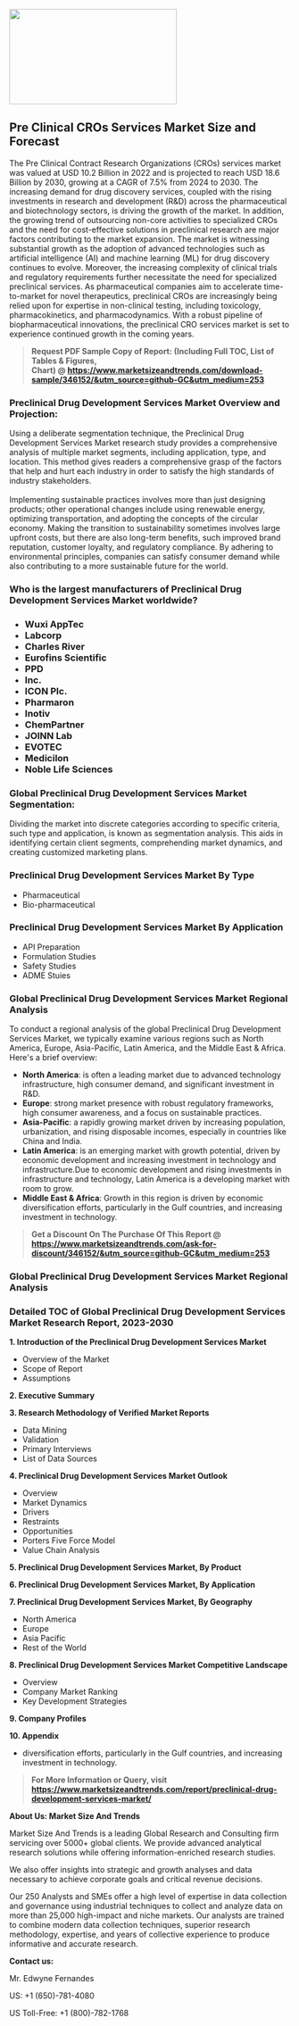 <p><img class="alignnone size-medium wp-image-20088" src="https://ffe5etoiles.com/wp-content/uploads/2024/12/MST1-300x171.png" alt="" width="300" height="171" /></p><h2>Pre Clinical CROs Services Market Size and Forecast</h2><p>The Pre Clinical Contract Research Organizations (CROs) services market was valued at USD 10.2 Billion in 2022 and is projected to reach USD 18.6 Billion by 2030, growing at a CAGR of 7.5% from 2024 to 2030. The increasing demand for drug discovery services, coupled with the rising investments in research and development (R&D) across the pharmaceutical and biotechnology sectors, is driving the growth of the market. In addition, the growing trend of outsourcing non-core activities to specialized CROs and the need for cost-effective solutions in preclinical research are major factors contributing to the market expansion. The market is witnessing substantial growth as the adoption of advanced technologies such as artificial intelligence (AI) and machine learning (ML) for drug discovery continues to evolve. Moreover, the increasing complexity of clinical trials and regulatory requirements further necessitate the need for specialized preclinical services. As pharmaceutical companies aim to accelerate time-to-market for novel therapeutics, preclinical CROs are increasingly being relied upon for expertise in non-clinical testing, including toxicology, pharmacokinetics, and pharmacodynamics. With a robust pipeline of biopharmaceutical innovations, the preclinical CRO services market is set to experience continued growth in the coming years.</p><blockquote id="" class=""><strong>Request PDF Sample Copy of Report: (Including Full TOC, List of Tables &amp; Figures, Chart)&nbsp;@&nbsp;<strong><a href="https://www.marketsizeandtrends.com/download-sample/346152/&utm_source=github-GC&utm_medium=253" target="_blank">https://www.marketsizeandtrends.com/download-sample/346152/&utm_source=github-GC&utm_medium=253</a></strong></strong></blockquote><h3 id="" class="">Preclinical Drug Development Services Market&nbsp;Overview and Projection:</h3><p id="" class="">Using a deliberate segmentation technique, the Preclinical Drug Development Services Market research study provides a comprehensive analysis of multiple market segments, including application, type, and location. This method gives readers a comprehensive grasp of the factors that help and hurt each industry in order to satisfy the high standards of industry stakeholders. <br /> <br />Implementing sustainable practices involves more than just designing products; other operational changes include using renewable energy, optimizing transportation, and adopting the concepts of the circular economy. Making the transition to sustainability sometimes involves large upfront costs, but there are also long-term benefits, such improved brand reputation, customer loyalty, and regulatory compliance. By adhering to environmental principles, companies can satisfy consumer demand while also contributing to a more sustainable future for the world.</p><h3 id="" class="">Who is the largest manufacturers of&nbsp;Preclinical Drug Development Services Market worldwide?</h3><h3 class=""><p><ul><li>Wuxi AppTec </li><li> Labcorp </li><li> Charles River </li><li> Eurofins Scientific </li><li> PPD </li><li> Inc. </li><li> ICON Plc. </li><li> Pharmaron </li><li> Inotiv </li><li> ChemPartner </li><li> JOINN Lab </li><li> EVOTEC </li><li> Medicilon </li><li> Noble Life Sciences</li></ul></p></h3><h3 id="" class="">Global&nbsp;Preclinical Drug Development Services Market Segmentation:</h3><p id="" class="">Dividing the market into discrete categories according to specific criteria, such type and application, is known as segmentation analysis. This aids in identifying certain client segments, comprehending market dynamics, and creating customized marketing plans.</p><h3 id="" class="">Preclinical Drug Development Services Market&nbsp;By Type</h3><p><p><ul><li>Pharmaceutical</li><li> Bio-pharmaceutical</p></li></ul></p></p><h3 id="" class="">Preclinical Drug Development Services Market&nbsp;By Application</h3><p class=""><p><ul><li>API Preparation</li><li> Formulation Studies</li><li> Safety Studies</li><li> ADME Stuies</li></ul></p></p><h3 id="" class="">Global Preclinical Drug Development Services Market Regional Analysis</h3><p id="" class="">To conduct a regional analysis of the global Preclinical Drug Development Services Market, we typically examine various regions such as North America, Europe, Asia-Pacific, Latin America, and the Middle East &amp; Africa. Here's a brief overview:</p><ul><li><strong>North America</strong>: is often a leading market due to advanced technology infrastructure, high consumer demand, and significant investment in R&amp;D.</li><li><strong>Europe</strong>: strong market presence with robust regulatory frameworks, high consumer awareness, and a focus on sustainable practices.</li><li><strong>Asia-Pacific</strong>: a rapidly growing market driven by increasing population, urbanization, and rising disposable incomes, especially in countries like China and India.</li><li><strong>Latin America</strong>: is an emerging market with growth potential, driven by economic development and increasing investment in technology and infrastructure.Due to economic development and rising investments in infrastructure and technology, Latin America is a developing market with room to grow.</li><li><strong>Middle East &amp; Africa</strong>: Growth in this region is driven by economic diversification efforts, particularly in the Gulf countries, and increasing investment in technology.</li></ul><blockquote id="" class=""><strong>Get a Discount On The Purchase Of This Report @ <strong><a href="https://www.marketsizeandtrends.com/ask-for-discount/346152/&utm_source=github-GC&utm_medium=253" target="_blank">https://www.marketsizeandtrends.com/ask-for-discount/346152/&utm_source=github-GC&utm_medium=253</a></strong></strong></blockquote><h3 id="" class="">Global Preclinical Drug Development Services Market Regional Analysis</h3><h3 id="" class="">Detailed TOC of Global Preclinical Drug Development Services Market Research Report, 2023-2030</h3><p id="" class=""><strong>1. Introduction of the Preclinical Drug Development Services Market</strong></p><ul><li>Overview of the Market</li><li>Scope of Report</li><li>Assumptions</li></ul><p id="" class=""><strong>2. Executive Summary</strong></p><p id="" class=""><strong>3. Research Methodology of Verified Market Reports</strong></p><ul><li>Data Mining</li><li>Validation</li><li>Primary Interviews</li><li>List of Data Sources</li></ul><p id="" class=""><strong>4. Preclinical Drug Development Services Market Outlook</strong></p><ul><li>Overview</li><li>Market Dynamics</li><li>Drivers</li><li>Restraints</li><li>Opportunities</li><li>Porters Five Force Model</li><li>Value Chain Analysis</li></ul><p id="" class=""><strong>5. Preclinical Drug Development Services Market, By Product</strong></p><p id="" class=""><strong>6. Preclinical Drug Development Services Market, By Application</strong></p><p id="" class=""><strong>7. Preclinical Drug Development Services Market, By Geography</strong></p><ul><li>North America</li><li>Europe</li><li>Asia Pacific</li><li>Rest of the World</li></ul><p id="" class=""><strong>8. Preclinical Drug Development Services Market Competitive Landscape</strong></p><ul><li>Overview</li><li>Company Market Ranking</li><li>Key Development Strategies</li></ul><p id="" class=""><strong>9. Company Profiles</strong></p><p id="" class=""><strong>10. Appendix</strong></p><ul><li>diversification efforts, particularly in the Gulf countries, and increasing investment in technology.</li></ul><blockquote id="" class=""><strong>For More Information or Query, visit <strong><strong><a href="https://www.marketsizeandtrends.com/report/preclinical-drug-development-services-market/" target="_blank">https://www.marketsizeandtrends.com/report/preclinical-drug-development-services-market/</a></strong></strong></strong></blockquote><p id="" class=""><strong>About Us: Market Size And Trends</strong></p><p id="" class="">Market Size And Trends is a leading Global Research and Consulting firm servicing over 5000+ global clients. We provide advanced analytical research solutions while offering information-enriched research studies.</p><p id="" class="">We also offer insights into strategic and growth analyses and data necessary to achieve corporate goals and critical revenue decisions.</p><p id="" class="">Our 250 Analysts and SMEs offer a high level of expertise in data collection and governance using industrial techniques to collect and analyze data on more than 25,000 high-impact and niche markets. Our analysts are trained to combine modern data collection techniques, superior research methodology, expertise, and years of collective experience to produce informative and accurate research.</p><p id="" class=""><strong>Contact us:</strong></p><p id="" class="">Mr. Edwyne Fernandes</p><p id="" class="">US: +1 (650)-781-4080</p><p id="" class="">US Toll-Free: +1 (800)-782-1768</p>
